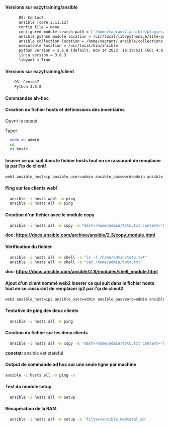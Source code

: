 #### Versions sur eazytraining/ansible
```bash
      OS: Centos7
      ansible [core 2.11.12]
      config file = None
      configured module search path = ['/home/vagrant/.ansible/plugins/modules', '/usr/share/ansible/plugins/modules']
      ansible python module location = /usr/local/lib/python3.6/site-packages/ansible
      ansible collection location = /home/vagrant/.ansible/collections:/usr/share/ansible/collections
      executable location = /usr/local/bin/ansible
      python version = 3.6.8 (default, Nov 14 2023, 16:29:52) [GCC 4.8.5 20150623 (Red Hat 4.8.5-44)]
      jinja version = 3.0.3
      libyaml = True
```
  
#### Versions sur eazytraining/client
```bash
    OS: Centos7
    Python 3.6.8
```    

#### Commandes ah-hoc  

#### Creation du fichier hosts et definissions des inventaires

Ouvrir le noeud

Taper 
```bash
  sudo su admin
  cd 
  vi hosts
```

#### Inserer ce qui suit dans le fichier hosts tout en se rassurant de remplacer ip par l'ip de client1
```bash
web1 ansible_host=ip ansible_user=admin ansible_password=admin ansible_ssh_common_args='-o StrictHostKeyChecking=no'
```

#### Ping sur les clients web1
```bash
  ansible -i hosts web1 -m ping
  ansible -i hosts all -m ping
```

#### Creation d'un fichier avec le module copy
```bash
  ansible -i hosts all -m copy -a "dest=/home/admin/toto.txt content='bonjour eazytraining'"
```

**doc: https://docs.ansible.com/archive/ansible/2.3/copy_module.html**

#### Vérification du fichier
```bash
  ansible -i hosts all -m shell -a "ls -l /home/admin/toto.txt"
  ansible -i hosts all -m shell -a "cat /home/admin/toto.txt"
```

**doc: https://docs.ansible.com/ansible/2.8/modules/shell_module.html**

#### Ajout d'un client nommé web2 Inserer ce qui suit dans le fichier hosts tout en se rassurant de remplacer ip2 par l'ip de client2
```bash
web2 ansible_host=ip2 ansible_user=admin ansible_password=admin ansible_ssh_common_args='-o StrictHostKeyChecking=no'
```

#### Tentative de ping des deux clients
```bash
  ansible -i hosts all -m ping
```

#### Creation du fichier sur les deux clients
```bash
  ansible -i hosts all -m copy -a "dest=/home/admin/toto.txt content='bonjour eazytraining'"
```

**constat**: ansible est stateful

#### Output de commande ad hoc sur une seule ligne par machine
```bash
ansible -i hosts all -m ping -o
```

#### Test du module setup
```bash
  ansible -i hosts all -m setup
``` 

#### Récupération de la RAM
```bash
  ansible -i hosts all -m setup -a 'filter=ansible_memtotal_mb'
``` 
